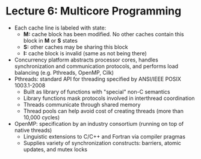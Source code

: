 # Lecture 6: Multicore Programming

- Each cache line is labeled with state:
  - **M:** cache block has been modified. No other caches contain this block in **M** or **S** states
  - **S:** other caches may be sharing this block
  - **I:** cache block is invalid (same as not being there)
- Concurrency platform abstracts processor cores, handles synchronization and communication protocols, and performs load balancing (e.g. Pthreads, OpenMP, Cilk)
- Pthreads: standard API for threading specified by ANSI/IEEE POSIX 1003.1-2008
  - Built as library of functions with "special" non-C semantics
  - Library functions mask protocols involved in interthread coordination
  - Threads communicate through shared memory
  - Thread pools can help avoid cost of creating threads (more than 10,000 cycles)
- OpenMP: specification by an industry consortium (running on top of native threads)
  - Linguistic extensions to C/C++ and Fortran via compiler pragmas
  - Supplies variety of synchronization constructs: barriers, atomic updates, and mutex locks
